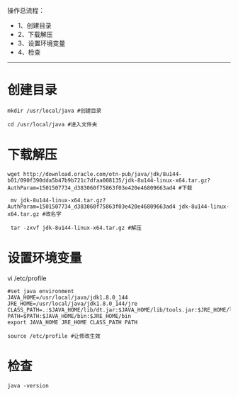 操作总流程：
- 1、创建目录
- 2、下载解压
- 3、设置环境变量
- 4、检查

----------
# 创建目录
```
mkdir /usr/local/java #创建目录

cd /usr/local/java #进入文件夹
```

# 下载解压
```
wget http://download.oracle.com/otn-pub/java/jdk/8u144-b01/090f390dda5b47b9b721c7dfaa008135/jdk-8u144-linux-x64.tar.gz?AuthParam=1501507734_d383060f75863f03e420e46809663ad4 #下载

 mv jdk-8u144-linux-x64.tar.gz?AuthParam=1501507734_d383060f75863f03e420e46809663ad4 jdk-8u144-linux-x64.tar.gz #改名字
 
 tar -zxvf jdk-8u144-linux-x64.tar.gz #解压
```

# 设置环境变量
vi /etc/profile
```
#set java environment
JAVA_HOME=/usr/local/java/jdk1.8.0_144
JRE_HOME=/usr/local/java/jdk1.8.0_144/jre
CLASS_PATH=.:$JAVA_HOME/lib/dt.jar:$JAVA_HOME/lib/tools.jar:$JRE_HOME/lib
PATH=$PATH:$JAVA_HOME/bin:$JRE_HOME/bin
export JAVA_HOME JRE_HOME CLASS_PATH PATH
```

```
source /etc/profile #让修改生效
```

# 检查
```
java -version
```